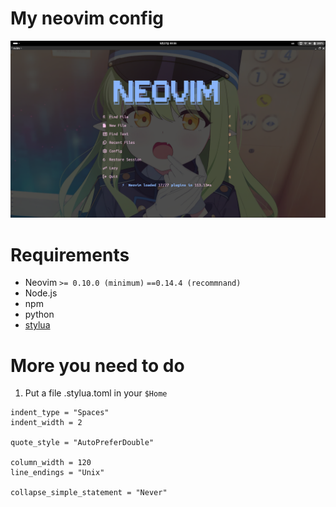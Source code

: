 # My neovim config

![main](https://github.com/yanlunlin/My_neovim_config/blob/main/doc/img/main.png)

# Requirements

- Neovim `>= 0.10.0 (minimum)` `==0.14.4 (recommnand)`
- Node.js
- npm
- python
- [stylua](https://github.com/JohnnyMorganz/StyLua)

# More you need to do 

1. Put a file .stylua.toml in your `$Home`

``` 
indent_type = "Spaces"
indent_width = 2

quote_style = "AutoPreferDouble"

column_width = 120
line_endings = "Unix"

collapse_simple_statement = "Never"
```

